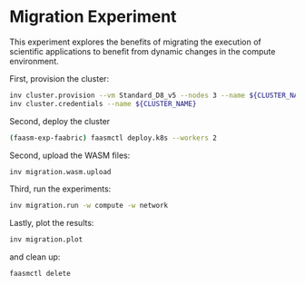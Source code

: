 # Migration Experiment

This experiment explores the benefits of migrating the execution of scientific
applications to benefit from dynamic changes in the compute environment.

First, provision the cluster:

```bash
inv cluster.provision --vm Standard_D8_v5 --nodes 3 --name ${CLUSTER_NAME}
inv cluster.credentials --name ${CLUSTER_NAME}
```

Second, deploy the cluster

```bash
(faasm-exp-faabric) faasmctl deploy.k8s --workers 2
```

Second, upload the WASM files:

```bash
inv migration.wasm.upload
```

Third, run the experiments:

```bash
inv migration.run -w compute -w network
```

Lastly, plot the results:

```bash
inv migration.plot
```

and clean up:

```bash
faasmctl delete
```
